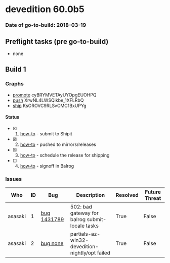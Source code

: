 # devedition 60.0b5

### Date of go-to-build: 2018-03-19

## Preflight tasks (pre go-to-build)
- none

## Build 1  

### Graphs
* [promote](https://tools.taskcluster.net/push-inspector/#/cyBRYMVETAyUYOpgEUOHPQ) cyBRYMVETAyUYOpgEUOHPQ
* [push](https://tools.taskcluster.net/push-inspector/#/XrwNL4LWSQikbe_1XFLRbQ) XrwNL4LWSQikbe_1XFLRbQ
* [ship](https://tools.taskcluster.net/push-inspector/#/KsOROVC9RLSvCMC1BxUPYg) KsOROVC9RLSvCMC1BxUPYg


#### Status
- [x] 1.  [how-to](https://wiki.mozilla.org/Release:Release_Automation_on_Mercurial:Starting_a_Release#Submit_to_Ship_It)  - submit to Shipit
- [x] 2.  [how-to](https://github.com/mozilla-releng/releasewarrior-2.0/blob/master/docs/release-promotion/desktop/howto.md#push-artifacts-to-releases-directory)  - pushed to mirrors/releases
- [x] 3.  [how-to](https://github.com/mozilla-releng/releasewarrior-2.0/blob/master/docs/release-promotion/desktop/howto.md#ship-the-release)  - schedule the release for shipping
- [ ] 4.  [how-to](https://github.com/mozilla-releng/releasewarrior-2.0/blob/master/docs/release-promotion/desktop/howto.md#obtain-sign-offs-for-changes)  - signoff in Balrog

### Issues
| Who                 | ID               | Bug                                                                 | Description                | Resolved                | Future Threat                |
| ------------------- | ---------------- | ------------------------------------------------------------------- | -------------------------- | ----------------------- | ---------------------------- |
| asasaki  | 1 | [bug 1431789](https://bugzil.la/1431789)        | 502: bad gateway for balrog submit-locale tasks | True | False |
| asasaki  | 2 | [bug none](https://bugzil.la/none)        | partials-az-win32-devedition-nightly/opt failed | True | False |

